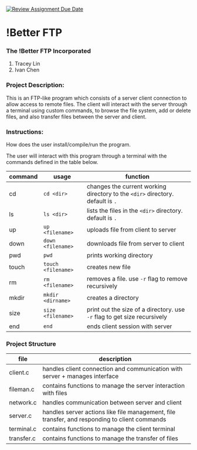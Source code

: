 [![Review Assignment Due Date](https://classroom.github.com/assets/deadline-readme-button-24ddc0f5d75046c5622901739e7c5dd533143b0c8e959d652212380cedb1ea36.svg)](https://classroom.github.com/a/SQs7pKlr)
# !Better FTP

### The !Better FTP Incorporated

1. Tracey Lin
2. Ivan Chen
       
### Project Description:

This is an FTP-like program which consists of a server client connection to allow access to remote files. The client will interact with the server through a terminal using custom commands, to browse the file system, add or delete files, and also transfer files between the server and client. 

### Instructions:

How does the user install/compile/run the program.

The user will interact with this program through a terminal with the commands defined in the table below. 

|command|usage|function|
|-------|-----|--------|
|cd     |`cd <dir>`|changes the current working directory to the `<dir>` directory. default is `.`|
|ls     |`ls <dir>`|lists the files in the `<dir>` directory. default is `.`|
|up     |`up <filename>`|uploads file from client to server|
|down   |`down <filename>`|downloads file from server to client|
|pwd    |`pwd`|prints working directory|
|touch  |`touch <filename>`|creates new file|
|rm     |`rm <filename>`|removes a file. use `-r` flag to remove recursively|
|mkdir  |`mkdir <dirname>`|creates a directory|
|size   |`size <filename>`|print out the size of a directory. use `-r` flag to get size recursively|
|end    |`end`|ends client session with server|

### Project Structure

|file      |description|
|----------|-----------|
|client.c  |handles client connection and communication with server + manages interface|
|fileman.c |contains functions to manage the server interaction with files|
|network.c |handles communication between server and client|
|server.c  |handles server actions like file management, file transfer, and responding to client commands|
|terminal.c|contains functions to manage the client terminal|
|transfer.c|contains functions to manage the transfer of files|
